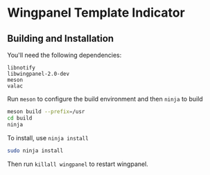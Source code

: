 # Wingpanel Template Indicator

<!-- Screenshot here -->

## Building and Installation

You'll need the following dependencies:

```
libnotify
libwingpanel-2.0-dev
meson
valac
```

Run `meson` to configure the build environment and then `ninja` to build

```bash
meson build --prefix=/usr
cd build
ninja
```

To install, use `ninja install`

```bash
sudo ninja install
```

Then run `killall wingpanel` to restart wingpanel.
